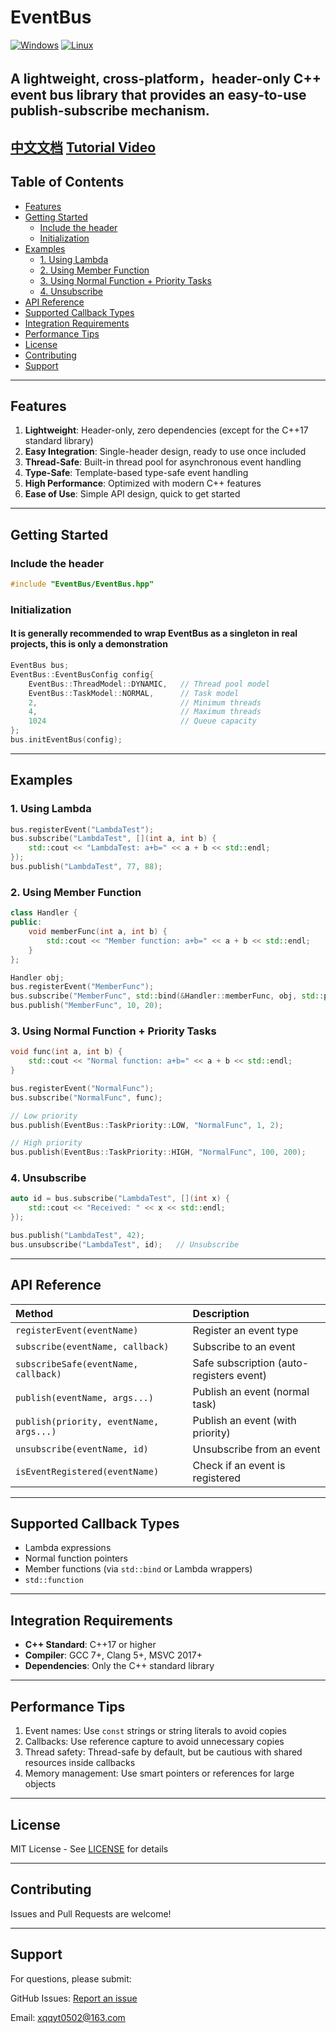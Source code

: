 # EventBus
[![Windows](https://img.shields.io/badge/platform-Windows-blue?logo=windows)](https://www.microsoft.com/windows) [![Linux](https://img.shields.io/badge/platform-Linux-green?logo=linux)](https://www.linux.org/)
## A lightweight, cross-platform，header-only C++ event bus library that provides an easy-to-use publish-subscribe mechanism.

[中文文档](README_zh.md)
[Tutorial Video](https://www.bilibili.com/video/BV13wWwzPE6a/?vd_source=af81440a64836b1a33af1a82ed3c8609)
---

## Table of Contents
- [Features](#features)
- [Getting Started](#getting-started)
  - [Include the header](#include-the-header)
  - [Initialization](#initialization)
- [Examples](#examples)
  - [1. Using Lambda](#1-using-lambda)
  - [2. Using Member Function](#2-using-member-function)
  - [3. Using Normal Function + Priority Tasks](#3-using-normal-function--priority-tasks)
  - [4. Unsubscribe](#4-unsubscribe)
- [API Reference](#api-reference)
- [Supported Callback Types](#supported-callback-types)
- [Integration Requirements](#integration-requirements)
- [Performance Tips](#performance-tips)
- [License](#license)
- [Contributing](#contributing)
- [Support](#support)

---

## Features

1. **Lightweight**: Header-only, zero dependencies (except for the C++17 standard library)
2. **Easy Integration**: Single-header design, ready to use once included
3. **Thread-Safe**: Built-in thread pool for asynchronous event handling
4. **Type-Safe**: Template-based type-safe event handling
5. **High Performance**: Optimized with modern C++ features
6. **Ease of Use**: Simple API design, quick to get started

---

## Getting Started

### Include the header
```cpp
#include "EventBus/EventBus.hpp"
```

### Initialization
#### It is generally recommended to wrap EventBus as a singleton in real projects, this is only a demonstration
```cpp
EventBus bus;
EventBus::EventBusConfig config{
    EventBus::ThreadModel::DYNAMIC,   // Thread pool model
    EventBus::TaskModel::NORMAL,      // Task model
    2,                                // Minimum threads
    4,                                // Maximum threads
    1024                              // Queue capacity
};
bus.initEventBus(config);
```

---

## Examples

### 1. Using Lambda
```cpp
bus.registerEvent("LambdaTest");
bus.subscribe("LambdaTest", [](int a, int b) {
    std::cout << "LambdaTest: a+b=" << a + b << std::endl;
});
bus.publish("LambdaTest", 77, 88);
```

### 2. Using Member Function
```cpp
class Handler {
public:
    void memberFunc(int a, int b) {
        std::cout << "Member function: a+b=" << a + b << std::endl;
    }
};

Handler obj;
bus.registerEvent("MemberFunc");
bus.subscribe("MemberFunc", std::bind(&Handler::memberFunc, obj, std::placeholders::_1, std::placeholders::_2));
bus.publish("MemberFunc", 10, 20);
```

### 3. Using Normal Function + Priority Tasks
```cpp
void func(int a, int b) {
    std::cout << "Normal function: a+b=" << a + b << std::endl;
}

bus.registerEvent("NormalFunc");
bus.subscribe("NormalFunc", func);

// Low priority
bus.publish(EventBus::TaskPriority::LOW, "NormalFunc", 1, 2);

// High priority
bus.publish(EventBus::TaskPriority::HIGH, "NormalFunc", 100, 200);
```

### 4. Unsubscribe
```cpp
auto id = bus.subscribe("LambdaTest", [](int x) {
    std::cout << "Received: " << x << std::endl;
});

bus.publish("LambdaTest", 42);
bus.unsubscribe("LambdaTest", id);   // Unsubscribe
```

---

## API Reference

| Method | Description |
|:-------|:------------|
| `registerEvent(eventName)` | Register an event type |
| `subscribe(eventName, callback)` | Subscribe to an event |
| `subscribeSafe(eventName, callback)` | Safe subscription (auto-registers event) |
| `publish(eventName, args...)` | Publish an event (normal task) |
| `publish(priority, eventName, args...)` | Publish an event (with priority) |
| `unsubscribe(eventName, id)` | Unsubscribe from an event |
| `isEventRegistered(eventName)` | Check if an event is registered |

---

## Supported Callback Types
- Lambda expressions  
- Normal function pointers  
- Member functions (via `std::bind` or Lambda wrappers)  
- `std::function`  

---

## Integration Requirements
- **C++ Standard**: C++17 or higher  
- **Compiler**: GCC 7+, Clang 5+, MSVC 2017+  
- **Dependencies**: Only the C++ standard library  

---

## Performance Tips
1. Event names: Use `const` strings or string literals to avoid copies
2. Callbacks: Use reference capture to avoid unnecessary copies
3. Thread safety: Thread-safe by default, but be cautious with shared resources inside callbacks
4. Memory management: Use smart pointers or references for large objects

---

## License
MIT License - See [LICENSE](LICENSE) for details

---

## Contributing
Issues and Pull Requests are welcome!

---

## Support
For questions, please submit:

GitHub Issues: [Report an issue](https://github.com/XQQYT/EventBus/issues)

Email: xqqyt0502@163.com
